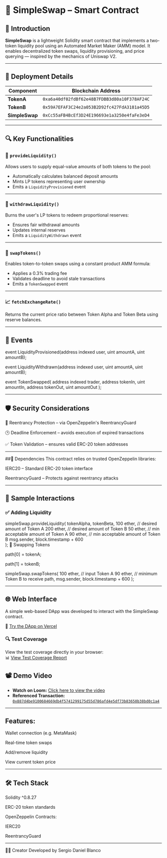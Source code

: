 # 🚀 SimpleSwap – Smart Contract

## 📘 Introduction

**SimpleSwap** is a lightweight Solidity smart contract that implements a two-token liquidity pool using an Automated Market Maker (AMM) model. It enables decentralized token swaps, liquidity provisioning, and price querying — inspired by the mechanics of Uniswap V2.

---

## 🔧 Deployment Details

| Component         | Blockchain Address                             |
|-------------------|------------------------------------------------|
| **TokenA**        | `0xa6a40df02fdBf62e48B7FDBB3d80a10F378AF24C`   |
| **TokenB**        | `0x59A7EFAF3C24e2a053B2D92fc427FdA3181a45D5`   |
| **SimpleSwap**    | `0xCc55aFB4BcEf3D24E196693e1a3250e4faFe3eD4`   |

---

## 🔍 Key Functionalities

### 🧪 `provideLiquidity()`

Allows users to supply equal-value amounts of both tokens to the pool:

- Automatically calculates balanced deposit amounts  
- Mints LP tokens representing user ownership  
- Emits a `LiquidityProvisioned` event  

---

### 🔁 `withdrawLiquidity()`

Burns the user's LP tokens to redeem proportional reserves:

- Ensures fair withdrawal amounts  
- Updates internal reserves  
- Emits a `LiquidityWithdrawn` event  

---

### 🔄 `swapTokens()`

Enables token-to-token swaps using a constant product AMM formula:

- Applies a 0.3% trading fee  
- Validates deadline to avoid stale transactions  
- Emits a `TokenSwapped` event  

---

### 📈 `fetchExchangeRate()`

Returns the current price ratio between Token Alpha and Token Beta using reserve balances.

---

## 📡 Events


event LiquidityProvisioned(address indexed user, uint amountA, uint amountB);

event LiquidityWithdrawn(address indexed user, uint amountA, uint amountB);

event TokenSwapped(
    address indexed trader,
    address tokenIn,
    uint amountIn,
    address tokenOut,
    uint amountOut
);

---

## 🛡️ Security Considerations

🛑 Reentrancy Protection – via OpenZeppelin's ReentrancyGuard

🕒 Deadline Enforcement – avoids execution of expired transactions

✅ Token Validation – ensures valid ERC-20 token addresses

---

##🔗 Dependencies
This contract relies on trusted OpenZeppelin libraries:

IERC20 – Standard ERC-20 token interface

ReentrancyGuard – Protects against reentrancy attacks

---
## 🧪 Sample Interactions
### ✅ Adding Liquidity

simpleSwap.provideLiquidity(
    tokenAlpha,
    tokenBeta,
    100 ether,   // desired amount of Token A
    200 ether,   // desired amount of Token B
    50 ether,    // min acceptable amount of Token A
    90 ether,   // min acceptable amount of Token B
    msg.sender,
    block.timestamp + 600  
);
🔄 Swapping Tokens

path[0] = tokenA;

path[1] = tokenB;

simpleSwap.swapTokens(
    100 ether,     // input Token A
    90 ether,      // minimum Token B to receive
    path,
    msg.sender,
    block.timestamp + 600
);

---

## 🌐 Web Interface
A simple web-based DApp was developed to interact with the SimpleSwap contract.

🔗 [Try the DApp on Vercel](https://tp-4-ethkipu.vercel.app/)

### 🔍 Test Coverage

View the test coverage directly in your browser:  
📊 [View Test Coverage Report](https://tp-4-ethkipu-coverage.vercel.app/)

## 📽️ Demo Video

- **Watch on Loom:** [Click here to view the video](https://www.loom.com/share/f618571b94f649f6b9ce1e9dc1f19192?sid=1a99e758-4b09-4fdd-b650-09447f8d319c)
- **Referenced Transaction:** [`0x887d4be9100684669db4f5741299175d55d786afd4e5df73b83650b38bd0c1a4`](https://sepolia.etherscan.io/tx/0x887d4be9100684669db4f5741299175d55d786afd4e5df73b83650b38bd0c1a4)

---

## Features:
Wallet connection (e.g. MetaMask)

Real-time token swaps

Add/remove liquidity

View current token price

---

## 🛠 Tech Stack
Solidity ^0.8.27

ERC-20 token standards

OpenZeppelin Contracts:

IERC20

ReentrancyGuard

---

👨‍💻 Creator
Developed by Sergio Daniel Blanco
